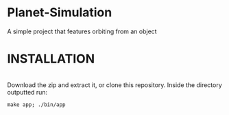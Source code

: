 # Planet-Simulation
A simple project that features orbiting from an object

# INSTALLATION
<br> Download the zip and extract it, or clone this repository. Inside the directory outputted run:
```
make app; ./bin/app
```
